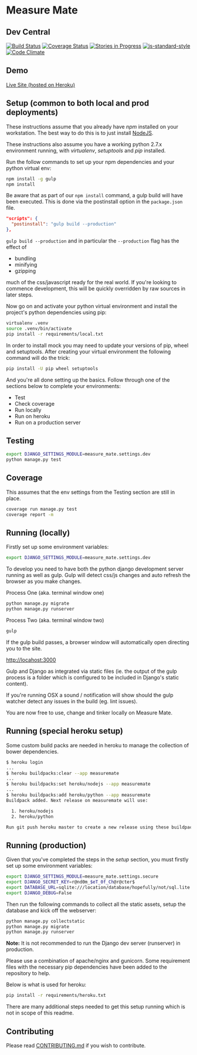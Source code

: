 Measure Mate
============

Dev Central
-----------

[![Build Status](https://travis-ci.org/mvillis/measure-mate.svg)](https://travis-ci.org/mvillis/measure-mate)
[![Coverage Status](https://coveralls.io/repos/mvillis/measure-mate/badge.svg?branch=master&service=github)](https://coveralls.io/github/mvillis/measure-mate?branch=master)
[![Stories in Progress](https://badge.waffle.io/mvillis/measure-mate.svg?label=in%20progress&title=In%20Progress)](http://waffle.io/mvillis/measure-mate)
[![js-standard-style](https://img.shields.io/badge/code%20style-standard-brightgreen.svg)](http://standardjs.com/)
[![Code Climate](https://codeclimate.com/github/mvillis/measure-mate/badges/gpa.svg)](https://codeclimate.com/github/mvillis/measure-mate)

Demo
----

[Live Site (hosted on Heroku)](<https://measuremate.herokuapp.com/>)

Setup (common to both local and prod deployments)
-------------------------------------------------

These instructions assume that you already have *npm* installed on your
workstation. The best way to do this is to just install
[NodeJS](<https://nodejs.org/>).

These instructions also assume you have a working python 2.7.x environment
running, with *virtualenv*, *setuptools* and *pip* installed.

Run the follow commands to set up your npm dependencies and your python virtual
env:

~~~~~~~~~~~~~~~~~~~~~~~~~~~~~~~~~~~~~~~~~~~~~~~~~~~~~~~~~~~~~~~~~~~~~~~~~~~ bash
npm install -g gulp
npm install
~~~~~~~~~~~~~~~~~~~~~~~~~~~~~~~~~~~~~~~~~~~~~~~~~~~~~~~~~~~~~~~~~~~~~~~~~~~~~~~~

Be aware that as part of our `npm install` command, a gulp build will have been
executed. This is done via the postinstall option in the `package.json` file.

~~~~~~~~~~~~~~~~~~~~~~~~~~~~~~~~~~~~~~~~~~~~~~~~~~~~~~~~~~~~~~~~~~~~~~~~~~~ json
"scripts": {
  "postinstall": "gulp build --production"
},
~~~~~~~~~~~~~~~~~~~~~~~~~~~~~~~~~~~~~~~~~~~~~~~~~~~~~~~~~~~~~~~~~~~~~~~~~~~~~~~~

`gulp build --production` and in particular the `--production` flag has the
effect of

* bundling
* minifying
* gzipping

much of the css/javascript ready for the real world. If you're looking to
commence development, this will be quickly overridden by raw sources in later
steps.

Now go on and activate your python virtual environment and install the project's
python dependencies using pip:

~~~~~~~~~~~~~~~~~~~~~~~~~~~~~~~~~~~~~~~~~~~~~~~~~~~~~~~~~~~~~~~~~~~~~~~~~~~ bash
virtualenv .venv
source .venv/bin/activate
pip install -r requirements/local.txt
~~~~~~~~~~~~~~~~~~~~~~~~~~~~~~~~~~~~~~~~~~~~~~~~~~~~~~~~~~~~~~~~~~~~~~~~~~~~~~~~

In order to install mock you may need to update your versions of pip, wheel and
setuptools. After creating your virtual environment the following command will
do the trick:

~~~~~~~~~~~~~~~~~~~~~~~~~~~~~~~~~~~~~~~~~~~~~~~~~~~~~~~~~~~~~~~~~~~~~~~~~~~ bash
pip install -U pip wheel setuptools
~~~~~~~~~~~~~~~~~~~~~~~~~~~~~~~~~~~~~~~~~~~~~~~~~~~~~~~~~~~~~~~~~~~~~~~~~~~~~~~~

And you're all done setting up the basics. Follow through one of the sections
below to complete your environments:

* Test
* Check coverage
* Run locally
* Run on heroku
* Run on a production server

Testing
-------

~~~~~~~~~~~~~~~~~~~~~~~~~~~~~~~~~~~~~~~~~~~~~~~~~~~~~~~~~~~~~~~~~~~~~~~~~~~ bash
export DJANGO_SETTINGS_MODULE=measure_mate.settings.dev
python manage.py test
~~~~~~~~~~~~~~~~~~~~~~~~~~~~~~~~~~~~~~~~~~~~~~~~~~~~~~~~~~~~~~~~~~~~~~~~~~~~~~~~

Coverage
--------

This assumes that the env settings from the Testing section are still in place.

~~~~~~~~~~~~~~~~~~~~~~~~~~~~~~~~~~~~~~~~~~~~~~~~~~~~~~~~~~~~~~~~~~~~~~~~~~~ bash
coverage run manage.py test
coverage report -m
~~~~~~~~~~~~~~~~~~~~~~~~~~~~~~~~~~~~~~~~~~~~~~~~~~~~~~~~~~~~~~~~~~~~~~~~~~~~~~~~

Running (locally)
-----------------

Firstly set up some environment variables:

~~~~~~~~~~~~~~~~~~~~~~~~~~~~~~~~~~~~~~~~~~~~~~~~~~~~~~~~~~~~~~~~~~~~~~~~~~~ bash
export DJANGO_SETTINGS_MODULE=measure_mate.settings.dev
~~~~~~~~~~~~~~~~~~~~~~~~~~~~~~~~~~~~~~~~~~~~~~~~~~~~~~~~~~~~~~~~~~~~~~~~~~~~~~~~

To develop you need to have both the python django development server running as
well as gulp. Gulp will detect css/js changes and auto refresh the browser as
you make changes.

Process One (aka. terminal window one)

~~~~~~~~~~~~~~~~~~~~~~~~~~~~~~~~~~~~~~~~~~~~~~~~~~~~~~~~~~~~~~~~~~~~~~~~~~~ bash
python manage.py migrate
python manage.py runserver
~~~~~~~~~~~~~~~~~~~~~~~~~~~~~~~~~~~~~~~~~~~~~~~~~~~~~~~~~~~~~~~~~~~~~~~~~~~~~~~~

Process Two (aka. terminal window two)

~~~~~~~~~~~~~~~~~~~~~~~~~~~~~~~~~~~~~~~~~~~~~~~~~~~~~~~~~~~~~~~~~~~~~~~~~~~ bash
gulp
~~~~~~~~~~~~~~~~~~~~~~~~~~~~~~~~~~~~~~~~~~~~~~~~~~~~~~~~~~~~~~~~~~~~~~~~~~~~~~~~

If the gulp build passes, a browser window will automatically open directing you
to the site.

<http://locahost:3000>

Gulp and Django as integrated via static files (ie. the output of the gulp
process is a folder which is configured to be included in Django's static
content).

If you're running OSX a sound / notification will show should the gulp watcher
detect any issues in the build (eg. lint issues).

You are now free to use, change and tinker locally on Measure Mate.

Running (special heroku setup)
------------------------------

Some custom build packs are needed in heroku to manage the collection of bower
dependencies.

~~~~~~~~~~~~~~~~~~~~~~~~~~~~~~~~~~~~~~~~~~~~~~~~~~~~~~~~~~~~~~~~~~~~~~~~~~~ bash
$ heroku login
...
$ heroku buildpacks:clear --app measuremate
...
$ heroku buildpacks:set heroku/nodejs --app measuremate
...
$ heroku buildpacks:add heroku/python --app measuremate
Buildpack added. Next release on measuremate will use:

  1. heroku/nodejs
  2. heroku/python

Run git push heroku master to create a new release using these buildpacks.
~~~~~~~~~~~~~~~~~~~~~~~~~~~~~~~~~~~~~~~~~~~~~~~~~~~~~~~~~~~~~~~~~~~~~~~~~~~~~~~~

Running (production)
--------------------

Given that you've completed the steps in the *setup* section, you must firstly
set up some environment variables:

~~~~~~~~~~~~~~~~~~~~~~~~~~~~~~~~~~~~~~~~~~~~~~~~~~~~~~~~~~~~~~~~~~~~~~~~~~~ bash
export DJANGO_SETTINGS_MODULE=measure_mate.settings.secure
export DJANGO_SECRET_KEY=r@nd0m_$eT_0f_Ch@r@cter$
export DATABASE_URL=sqlite:///location/database/hopefully/not/sql.lite
export DJANGO_DEBUG=False
~~~~~~~~~~~~~~~~~~~~~~~~~~~~~~~~~~~~~~~~~~~~~~~~~~~~~~~~~~~~~~~~~~~~~~~~~~~~~~~~

Then run the following commands to collect all the static assets, setup the
database and kick off the webserver:

~~~~~~~~~~~~~~~~~~~~~~~~~~~~~~~~~~~~~~~~~~~~~~~~~~~~~~~~~~~~~~~~~~~~~~~~~~~ bash
python manage.py collectstatic
python manage.py migrate
python manage.py runserver
~~~~~~~~~~~~~~~~~~~~~~~~~~~~~~~~~~~~~~~~~~~~~~~~~~~~~~~~~~~~~~~~~~~~~~~~~~~~~~~~

**Note:** It is not recommended to run the Django dev server (runserver) in
production.

Please use a combination of apache/nginx and gunicorn. Some requirement files
with the necessary pip dependencies have been added to the repository to help.

Below is what is used for heroku:

~~~~~~~~~~~~~~~~~~~~~~~~~~~~~~~~~~~~~~~~~~~~~~~~~~~~~~~~~~~~~~~~~~~~~~~~~~~ bash
pip install -r requirements/heroku.txt
~~~~~~~~~~~~~~~~~~~~~~~~~~~~~~~~~~~~~~~~~~~~~~~~~~~~~~~~~~~~~~~~~~~~~~~~~~~~~~~~

There are many additional steps needed to get this setup running which is not in
scope of this readme.

Contributing
------------

Please read
[CONTRIBUTING.md](<https://github.com/mvillis/measure-mate/blob/master/CONTRIBUTING.md>)
if you wish to contribute.
